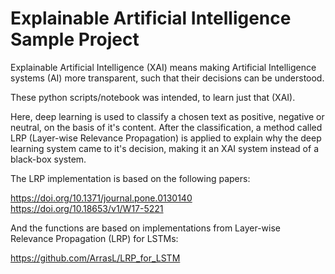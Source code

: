 # Explainable Artificial Intelligence Sample Project
Explainable Artificial Intelligence (XAI) means making Artificial Intelligence systems (AI) more transparent, such that their decisions can be understood. 

These python scripts/notebook was intended, to learn just that (XAI).

Here, deep learning is used to classify a chosen text as positive, negative or neutral, on the basis of it's content. After the classification, a method called LRP (Layer-wise Relevance Propagation) is applied to explain why the deep learning system came to it's decision, making it an XAI system instead of a black-box system.

The LRP implementation is based on the following papers:

https://doi.org/10.1371/journal.pone.0130140
<br>https://doi.org/10.18653/v1/W17-5221

And the functions are based on implementations from Layer-wise Relevance Propagation (LRP) for LSTMs:

https://github.com/ArrasL/LRP_for_LSTM

